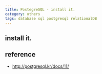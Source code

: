 ```yaml
---
title: PostegreSQL - install it.
category: others
tags: database sql postgresql relationalDB
---
```


## install it.


## reference

- <http://postgresql.kr/docs/11/>